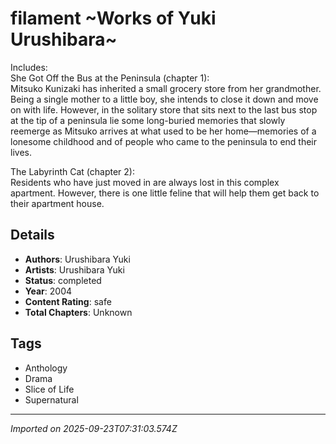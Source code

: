 # filament ~Works of Yuki Urushibara~

Includes:  
She Got Off the Bus at the Peninsula (chapter 1):  
Mitsuko Kunizaki has inherited a small grocery store from her grandmother. Being a single mother to a little boy, she intends to close it down and move on with life. However, in the solitary store that sits next to the last bus stop at the tip of a peninsula lie some long-buried memories that slowly reemerge as Mitsuko arrives at what used to be her home—memories of a lonesome childhood and of people who came to the peninsula to end their lives.  
  
The Labyrinth Cat (chapter 2):  
Residents who have just moved in are always lost in this complex apartment. However, there is one little feline that will help them get back to their apartment house.

## Details
- **Authors**: Urushibara Yuki
- **Artists**: Urushibara Yuki
- **Status**: completed
- **Year**: 2004
- **Content Rating**: safe
- **Total Chapters**: Unknown

## Tags
- Anthology
- Drama
- Slice of Life
- Supernatural

---
*Imported on 2025-09-23T07:31:03.574Z*
